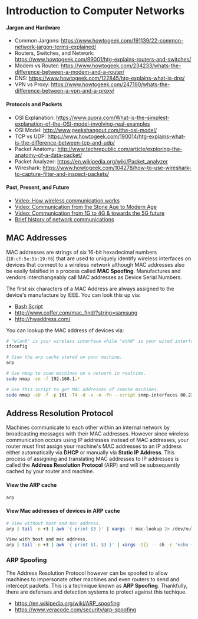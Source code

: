 # Introduction to Computer Networks

#### Jargon and Hardware
- Common Jargons: https://www.howtogeek.com/191139/22-common-network-jargon-terms-explained/
- Routers, Switches, and Network: https://www.howtogeek.com/99001/htg-explains-routers-and-switches/
- Modem vs Router: https://www.howtogeek.com/234233/whats-the-difference-between-a-modem-and-a-router/
- DNS: https://www.howtogeek.com/122845/htg-explains-what-is-dns/
- VPN vs Proxy: https://www.howtogeek.com/247190/whats-the-difference-between-a-vpn-and-a-proxy/

#### Protocols and Packets
- OSI Explanation: https://www.quora.com/What-is-the-simplest-explanation-of-the-OSI-model-involving-real-examples
- OSI Model: http://www.geekshangout.com/the-osi-model/
- TCP vs UDP: https://www.howtogeek.com/190014/htg-explains-what-is-the-difference-between-tcp-and-udp/
- Packet Anatomy: http://www.techrepublic.com/article/exploring-the-anatomy-of-a-data-packet/
- Packet Analyzer: https://en.wikipedia.org/wiki/Packet_analyzer
- Wireshark: https://www.howtogeek.com/104278/how-to-use-wireshark-to-capture-filter-and-inspect-packets/

#### Past, Present, and Future
- [Video: How wireless communication works](https://www.youtube.com/watch?v=yo1e9C9OL9E)
- [Video: Communication from the Stone Age to Modern Age](https://www.youtube.com/watch?v=oxTUC5I22LU)
- [Video: Communication from 1G to 4G & towards the 5G future](https://www.youtube.com/watch?v=2nsEAw_SirQ)
- [Brief history of network communications](http://www.computerhistory.org/timeline/networking-the-web/)

## MAC Addresses
MAC addresses are strings of six 16-bit hexadecimal numbers (`18:cf:5e:5b:19:f6`)
that are used to uniquely identify wireless interfaces on devices that connect to a wireless network
although MAC addresses also be easily falsified in a process called **MAC Spoofing**.
Manufactures and vendors interchangeably call MAC addresses as Device Serial Numbers.

The first six characters of a MAC Address are always assigned to the device's
manufacture by IEEE. You can look this up via:

- [Bash Script](https://github.com/codenameyau/dotfiles/blob/master/bin/mac-lookup)
- http://www.coffer.com/mac_find/?string=samsung
- http://hwaddress.com/

You can lookup the MAC address of devices via:

```bash
# "wlan0" is your wireless interface while "eth0" is your wired interface.
ifconfig

# View the arp cache stored on your machine.
arp

# Use nmap to scan machines on a network in realtime.
sudo nmap -sn -f 192.168.1.*

# Use this script to get MAC addresses of remote machines.
sudo nmap -sU -f -p 161 -T4 -d -v -n -Pn --script snmp-interfaces 80.234.33.182
```

## Address Resolution Protocol
Machines communicate to each other within an internal network by broadcasting messages
with their MAC addresses. However since wireless communication occurs using IP addresses
instead of MAC addresses, your router must first assign your machine's MAC addresses
to an IP address either automatically via **DHCP** or manually via **Static IP Address**.
This process of assigning and translating MAC addresses to IP addresses
is called the **Address Resolution Protocol** (ARP) and will be subsequently
cached by your router and machine.

#### View the ARP cache
```bash
arp
```

#### View Mac addresses of devices in ARP cache
```bash
# View without host and mac address.
arp | tail -n +3 | awk '{ print $3 }' | xargs -t mac-lookup 2> /dev/null

View with host and mac address.
arp | tail -n +3 | awk '{ print $1, $3 }' | xargs -I{} -- sh -c 'echo {}; mac-lookup {}'
```

### ARP Spoofing
The Address Resolution Protocol however can be spoofed to allow machines
to impersonate other machines and even routers to send and intercept packets.
This is a technique known as **ARP Spoofing**. Thankfully, there are defenses
and detection systems to protect against this techique.

- https://en.wikipedia.org/wiki/ARP_spoofing
- https://www.veracode.com/security/arp-spoofing
